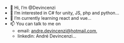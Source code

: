 - 👋 Hi, I’m @Devincenzi
- 👀 I’m interested in C# for unity, JS, php and python...
- 🌱 I’m currently learning react and vue...
- 📫 You can talk to me on 
  - email:    andre.devincenzi@hotmail.com,
  - linkedin: André Devincenzi...

<!---
Devincenzi/Devincenzi is a ✨ special ✨ repository because its `README.md` (this file) appears on your GitHub profile.
You can click the Preview link to take a look at your changes.
--->
